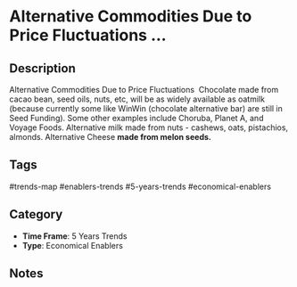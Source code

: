 # Alternative Commodities Due to Price Fluctuations ...

## Description
Alternative Commodities Due to Price Fluctuations  Chocolate made from cacao bean, seed oils, nuts, etc, will be as widely available as oatmilk (because currently some like WinWin (chocolate alternative bar) are still in Seed Funding). Some other examples include Choruba, Planet A, and Voyage Foods. Alternative milk made from nuts - cashews, oats, pistachios, almonds. Alternative Cheese **made from melon seeds.**

## Tags
#trends-map #enablers-trends #5-years-trends #economical-enablers

## Category
- **Time Frame**: 5 Years Trends
- **Type**: Economical Enablers

## Notes
<!-- Add your notes here -->
